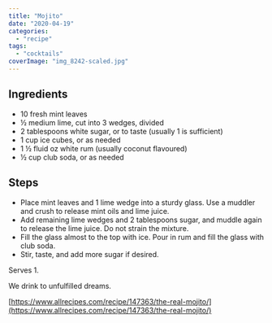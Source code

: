```yaml
---
title: "Mojito"
date: "2020-04-19"
categories: 
  - "recipe"
tags: 
  - "cocktails"
coverImage: "img_8242-scaled.jpg"
---
```


## Ingredients

- 10 fresh mint leaves
- ½ medium lime, cut into 3 wedges, divided
- 2 tablespoons white sugar, or to taste (usually 1 is sufficient)
- 1 cup ice cubes, or as needed
- 1 ½ fluid oz white rum (usually coconut flavoured)
- ½ cup club soda, or as needed

## Steps

- Place mint leaves and 1 lime wedge into a sturdy glass. Use a muddler and crush to release mint oils and lime juice.
- Add remaining lime wedges and 2 tablespoons sugar, and muddle again to release the lime juice. Do not strain the mixture.
- Fill the glass almost to the top with ice. Pour in rum and fill the glass with club soda.
- Stir, taste, and add more sugar if desired.

Serves 1.

We drink to unfulfilled dreams.

[https://www.allrecipes.com/recipe/147363/the-real-mojito/](https://www.allrecipes.com/recipe/147363/the-real-mojito/)
